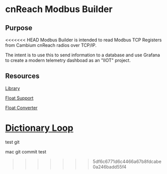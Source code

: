 # cnReach Modbus Builder

## Purpose

<<<<<<< HEAD
Modbus Builder is intended to read Modbus TCP Registers from Cambium cnReach radios over TCP/IP.

The intent is to use this to send information to a database and use Grafana to create a modern telemetry dashboad as an "IIOT" project.


## Resources

[Library](https://pymodbustcp.readthedocs.io/en/latest/index.html)

[Float Support](https://pymodbustcp.readthedocs.io/en/latest/examples/float_support.html)

[Float Converter](https://www.h-schmidt.net/FloatConverter/IEEE754.html)

[Dictionary Loop](https://stackoverflow.com/questions/45506910/best-way-to-loop-through-multiple-dictionaries-in-python)
=======
test git

mac git commit test
>>>>>>> 5df6c6771d6c4466a67b8fdcabe0a246badd55f4
